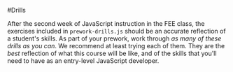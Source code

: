 #Drills 

After the second week of JavaScript instruction in the FEE class, the exercises included in `prework-drills.js` should be an accurate reflection of a student's skills. As part of your prework, work through *as many of these drills as you can*. We recommend at least trying each of them. They are the *best* reflection of what this course will be like, and of the skills that you'll need to have as an entry-level JavaScript developer. 